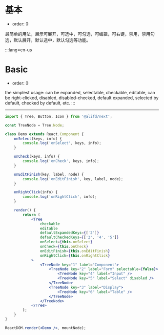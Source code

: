 # 基本

-   order: 0

最简单的用法，展示可展开，可选中，可勾选，可编辑，可右键，禁用，禁用勾选，默认展开，默认选中，默认勾选等功能。

:::lang=en-us

# Basic

-   order: 0

the simplest usage: can be expanded, selectable, checkable, editable, can be right-clicked, disabled, disabled-checked, default expanded, selected by default, checked by default, etc.
:::

---

````jsx
import { Tree, Button, Icon } from '@alifd/next';

const TreeNode = Tree.Node;

class Demo extends React.Component {
    onSelect(keys, info) {
        console.log('onSelect', keys, info);
    }

    onCheck(keys, info) {
        console.log('onCheck', keys, info);
    }

    onEditFinish(key, label, node) {
        console.log('onEditFinish', key, label, node);
    }

    onRightClick(info) {
        console.log('onRightClick', info);
    }

    render() {
        return (
            <Tree
                checkable
                editable
                defaultExpandedKeys={['2']}
                defaultCheckedKeys={['2', '4', '5']}
                onSelect={this.onSelect}
                onCheck={this.onCheck}
                onEditFinish={this.onEditFinish}
                onRightClick={this.onRightClick}
            >
                <TreeNode key="1" label="Component">
                    <TreeNode key="2" label="Form" selectable={false}>
                        <TreeNode key="4" label="Input" />
                        <TreeNode key="5" label="Select" disabled />
                    </TreeNode>
                    <TreeNode key="3" label="Display">
                        <TreeNode key="6" label="Table" />
                    </TreeNode>
                </TreeNode>
            </Tree>
        );
    }
}

ReactDOM.render(<Demo />, mountNode);
````
